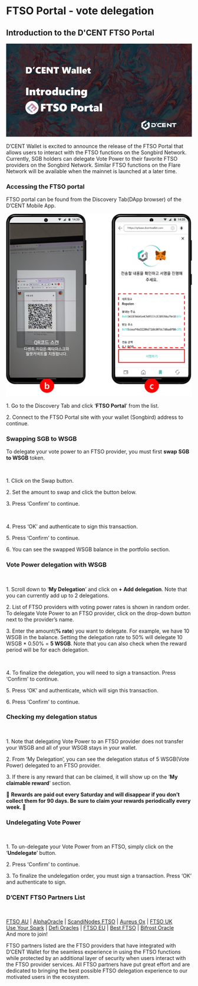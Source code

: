 # FTSO Portal - vote delegation

## Introduction to the D'CENT FTSO Portal

<div align="left">

<img src="../.gitbook/assets/image (243) (1).png" alt="">

</div>

D’CENT Wallet is excited to announce the release of the FTSO Portal that allows users to interact with the FTSO functions on the Songbird Network. Currently, SGB ​​holders can delegate Vote Power to their favorite FTSO providers on the Songbird Network. Similar FTSO functions on the Flare Network will be available when the mainnet is launched at a later time.

### Accessing the FTSO portal <a href="#9a62" id="9a62"></a>

FTSO portal can be found from the Discovery Tab(DApp browser) of the D’CENT Mobile App.

<div align="left">

<img src="../.gitbook/assets/image (244) (1).png" alt="">

</div>

1\. Go to the Discovery Tab and click ‘**FTSO Portal**’ from the list.

2\. Connect to the FTSO Portal site with your wallet (Songbird) address to continue.

### Swapping SGB to WSGB <a href="#7f0c" id="7f0c"></a>

To delegate your vote power to an FTSO provider, you must first **swap** **SGB to WSGB** token.

<div align="left">

<img src="https://miro.medium.com/max/700/1*OlWp8oOVayuyaHXhsxgRhA.png" alt="">

</div>

1\. Click on the Swap button.

2\. Set the amount to swap and click the button below.

3\. Press ‘Confirm’ to continue.

<div align="left">

<img src="https://miro.medium.com/max/700/1*NrzXDkivzWK1Slf_FPlb3g.png" alt="">

</div>

4\. Press ‘OK’ and authenticate to sign this transaction.

5\. Press ‘Confirm’ to continue.

6\. You can see the swapped WSGB balance in the portfolio section.

### Vote Power delegation with WSGB <a href="#49a0" id="49a0"></a>

<div align="left">

<img src="https://miro.medium.com/max/700/1*vvGOXt5WklWsImKa32wmgg.png" alt="">

</div>

1\. Scroll down to ‘**My Delegation**’ and click on **+ Add delegation**. Note that you can currently add up to 2 delegations.

2\. List of FTSO providers with voting power rates is shown in random order. To delegate Vote Power to an FTSO provider, click on the drop-down button next to the provider’s name.

3\. Enter the amount(**% rate**) you want to delegate. For example, we have 10 WSGB in the balance. Setting the delegation rate to 50% will delegate 10 WSGB \* 0.50% = **5 WSGB**. Note that you can also check when the reward period will be for each delegation.

<div align="left">

<img src="https://miro.medium.com/max/700/1*30F0xHmrqNlRJkVEjaAx0g.png" alt="">

</div>

4\. To finalize the delegation, you will need to sign a transaction. Press ‘Confirm’ to continue.

5\. Press ‘OK’ and authenticate, which will sign this transaction.

6\. Press ‘Confirm’ to continue.

### Checking my delegation status <a href="#64b3" id="64b3"></a>

<div align="left">

<img src="https://miro.medium.com/max/700/1*lWwqtgLmYeOKKYWJZuoxPQ.png" alt="">

</div>

1\. Note that delegating Vote Power to an FTSO provider does not transfer your WSGB and all of your WSGB stays in your wallet.

2\. From ‘My Delegation’, you can see the delegation status of 5 WSGB(Vote Power) delegated to an FTSO provider.

3\. If there is any reward that can be claimed, it will show up on the ‘**My claimable reward**’ section.

🚨 **Rewards are paid out every Saturday and will disappear if you don’t collect them for 90 days. Be sure to claim your rewards periodically every week. 🚨**

### Undelegating Vote Power <a href="#5a41" id="5a41"></a>

<div align="left">

<img src="https://miro.medium.com/max/700/1*dqFgmg0riMp51fmAC5oJ7Q.png" alt="">

</div>

1\. To un-delegate your Vote Power from an FTSO, simply click on the ‘**Undelegate**’ button.

2\. Press ‘Confirm’ to continue.

3\. To finalize the undelegation order, you must sign a transaction. Press ‘OK’ and authenticate to sign.

### D’CENT FTSO Partners List <a href="#ce1a" id="ce1a"></a>

<div align="left">

<img src="https://miro.medium.com/max/700/1*xCNgnnI60FtLsDpiwL-7ig.png" alt="">

</div>

[FTSO AU](https://www.ftso.com.au/) | [AlphaOracle](https://www.alphaoracle.io/) | [ScandiNodes FTSO](https://ftso.scandinodes.com/) | [Aureus Ox](https://aureusox.com/) | [FTSO UK](https://www.ftso.uk/)\
[Use Your Spark](https://www.useyourspark.com/) | [Defi Oracles](https://defioracles.org/) | [FTSO EU](https://www.ftso.eu/) | [Best FTSO](https://bestftso.xyz/) | [Bifrost Oracle](https://towolabs.com/)\
And more to join!

FTSO partners listed are the FTSO providers that have integrated with D’CENT Wallet for the seamless experience in using the FTSO functions while protected by an additional layer of security when users interact with the FTSO provider services. All FTSO partners have put great effort and are dedicated to bringing the best possible FTSO delegation experience to our motivated users in the ecosystem.

